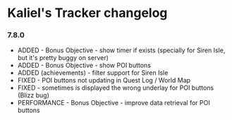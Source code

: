 # Kaliel's Tracker changelog
### 7.8.0
- ADDED - Bonus Objective - show timer if exists (specially for Siren Isle, but it&#x27;s pretty buggy on server)
- ADDED - Bonus Objective - show POI buttons
- ADDED (achievements) - filter support for Siren Isle
- FIXED - POI buttons not updating in Quest Log / World Map
- FIXED - sometimes is displayed the wrong underlay for POI buttons (Blizz bug)
- PERFORMANCE - Bonus Objective - improve data retrieval for POI buttons
